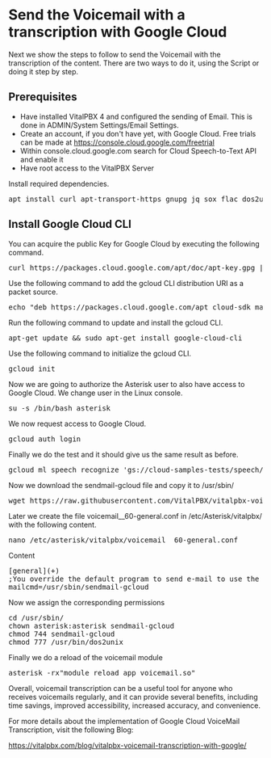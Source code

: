 # Send the Voicemail with a transcription with Google Cloud
Next we show the steps to follow to send the Voicemail with the transcription of the content. There are two ways to do it, using the Script or doing it step by step.

## Prerequisites
- Have installed VitalPBX 4 and configured the sending of Email. This is done in ADMIN/System Settings/Email Settings.
- Create an account, if you don't have yet, with Google Cloud. Free trials can be made at https://console.cloud.google.com/freetrial
- Within console.cloud.google.com search for Cloud Speech-to-Text API and enable it
- Have root access to the VitalPBX Server

Install required dependencies.
<pre>
apt install curl apt-transport-https gnupg jq sox flac dos2unix gnupg
</pre>

## Install Google Cloud CLI
You can acquire the public Key for Google Cloud by executing the following command.
<pre>
curl https://packages.cloud.google.com/apt/doc/apt-key.gpg | sudo apt-key add -
</pre>

Use the following command to add the gcloud CLI distribution URI as a packet source.
<pre>
echo "deb https://packages.cloud.google.com/apt cloud-sdk main" | sudo tee -a /etc/apt/sources.list.d/google-cloud-sdk.list
</pre>

Run the following command to update and install the gcloud CLI.
<pre>
apt-get update && sudo apt-get install google-cloud-cli
</pre>

Use the following command to initialize the gcloud CLI.
<pre>
gcloud init
</pre>

Now we are going to authorize the Asterisk user to also have access to Google Cloud.
We change user in the Linux console.
<pre>
su -s /bin/bash asterisk
</pre>

We now request access to Google Cloud.
<pre>
gcloud auth login
</pre>

Finally we do the test and it should give us the same result as before.
<pre>
gcloud ml speech recognize 'gs://cloud-samples-tests/speech/brooklyn.flac' --language-code='en-US'
</pre>

Now we download the sendmail-gcloud file and copy it to /usr/sbin/
<pre>
wget https://raw.githubusercontent.com/VitalPBX/vitalpbx-voicemail-transcription-google-cloud/main/sendmail-gcloud /usr/sbin/
</pre>

Later we create the file voicemail__60-general.conf in /etc/Asterisk/vitalpbx/ with the following content.
<pre>
nano /etc/asterisk/vitalpbx/voicemail__60-general.conf 
</pre>

Content
<pre>
[general](+)
;You override the default program to send e-mail to use the script
mailcmd=/usr/sbin/sendmail-gcloud
</pre>

Now we assign the corresponding permissions
<pre>
cd /usr/sbin/
chown asterisk:asterisk sendmail-gcloud
chmod 744 sendmail-gcloud
chmod 777 /usr/bin/dos2unix
</pre>

Finally we do a reload of the voicemail module
<pre>
asterisk -rx"module reload app_voicemail.so"
</pre>

Overall, voicemail transcription can be a useful tool for anyone who receives voicemails regularly, and it can provide several benefits, including time savings, improved accessibility, increased accuracy, and convenience.

For more details about the implementation of Google Cloud VoiceMail Transcription, visit the following Blog:

https://vitalpbx.com/blog/vitalpbx-voicemail-transcription-with-google/
